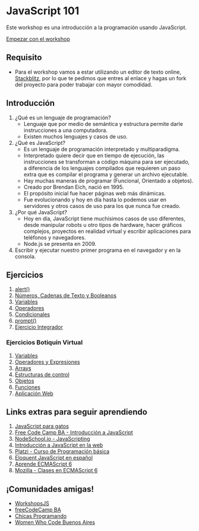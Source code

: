 # JavaScript 101

Este workshop es una introducción a la programación usando JavaScript.

[Empezar con el workshop](/ejercicios/conceptuales/01.md)

## Requisito

* Para el workshop vamos a estar utilizando un editor de texto online, [Stackblitz](https://stackblitz.com/fork/js), por lo que te pedimos que entres al enlace y hagas un fork del proyecto para poder trabajar con mayor comodidad.


## Introducción

1. ¿Qué es un lenguaje de programación?
    * Lenguaje que por medio de semántica y estructura permite darle instrucciones a una computadora.
    * Existen muchos lenguajes y casos de uso.
1. ¿Qué es JavaScript?
    * Es un lenguaje de programación interpretado y multiparadigma.
    * Interpretado quiere decir que en tiempo de ejecución, las instrucciones se transforman a código máquina para ser ejecutado, a diferencia de los lenguajes compilados que requieren un paso extra que es compilar el programa y generar un archivo ejecutable.
    * Hay muchas maneras de programar (Funcional, Orientado a objetos).
    * Creado por Brendan Eich, nació en 1995.
    * El propósito inicial fue hacer páginas web más dinámicas.
    * Fue evolucionando y hoy en día hasta lo podemos usar en servidores y otros casos de uso para los que nunca fue creado.
1. ¿Por qué JavaScript?
    * Hoy en día, JavaScript tiene muchísimos casos de uso diferentes, desde manipular robots u otro tipos de hardware, hacer gráficos complejos, proyectos en realidad virtual y escribir aplicaciones para teléfonos y navegadores.
    * Node.js se presenta en 2009.
1. Escribir y ejecutar nuestro primer programa en el navegador y en la consola.

## Ejercicios

1. [alert()](/ejercicios/conceptuales/01.md)
1. [Números, Cadenas de Texto y Booleanos](/ejercicios/conceptuales/02.md)
1. [Variables](/ejercicios/conceptuales/03.md)
1. [Operadores](/ejercicios/conceptuales/04.md)
1. [Condicionales](/ejercicios/conceptuales/05.md)
1. [prompt()](/ejercicios/conceptuales/06.md)
1. [Ejercicio Integrador](/ejercicios/conceptuales/07.md)

### Ejercicios Botiquín Virtual
1. [Variables](/ejercicios/botiquin/1_variables.md)
1. [Operadores y Expresiones](/ejercicios/botiquin/2_operadores_expresiones.md)
1. [Arrays](/ejercicios/botiquin/3_arrays.md)
1. [Estructuras de control](/ejercicios/botiquin/4_estructuras_control.md)
1. [Objetos](/ejercicios/botiquin/5_objetos.md)
1. [Funciones](/ejercicios/botiquin/6_funciones.md)
7. [Aplicación Web](/ejercicios/botiquin/7_aplicacion_web.md)

## Links extras para seguir aprendiendo

1. [JavaScript para gatos](https://jsparagatos.com/)
1. [Free Code Camp BA - Introducción a JavaScript](https://github.com/nhsz/intro-js)
1. [NodeSchool.io - JavaScripting](https://github.com/workshopper/javascripting)
1. [Introducción a JavaScript en la web](http://librosweb.es/libro/javascript/)
1. [Platzi - Curso de Programación básica](https://platzi.com/cursos/programacion-basica/)
1. [Eloquent JavaScript en español](http://hectorip.github.io/Eloquent-JavaScript-ES-online/)
1. [Aprende ECMAScript 6](https://carlosazaustre.es/ecmascript-6-el-nuevo-estandar-de-javascript/)
1. [Mozilla - Clases en ECMAScript 6](https://developer.mozilla.org/es/docs/Web/JavaScript/Referencia/Classes)

## ¡Comunidades amigas!

* [WorkshopsJS](https://github.com/workshopsjs)
* [freeCodeCamp BA](https://freecodecampba.org/)
* [Chicas Programando](http://chicasprogramando.com/)
* [Women Who Code Buenos Aires](https://www.womenwhocode.com/buenosaires)
